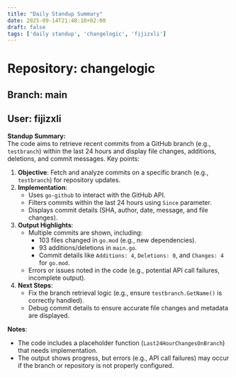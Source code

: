 ```yaml
---
title: "Daily Standup Summary"
date: 2025-09-14T21:48:18+02:00
draft: false
tags: ['daily standup', 'changelogic', 'fijizxli']
---
```


# Repository: changelogic
## Branch: main
## User: fijizxli



**Standup Summary:**  
The code aims to retrieve recent commits from a GitHub branch (e.g., `testbranch`) within the last 24 hours and display file changes, additions, deletions, and commit messages. Key points:  

1. **Objective**: Fetch and analyze commits on a specific branch (e.g., `testbranch`) for repository updates.  
2. **Implementation**:  
   - Uses `go-github` to interact with the GitHub API.  
   - Filters commits within the last 24 hours using `Since` parameter.  
   - Displays commit details (SHA, author, date, message, and file changes).  
3. **Output Highlights**:  
   - Multiple commits are shown, including:  
     - 103 files changed in `go.mod` (e.g., new dependencies).  
     - 93 additions/deletions in `main.go`.  
     - Commit details like `Additions: 4`, `Deletions: 0`, and `Changes: 4` for `go.mod`.  
   - Errors or issues noted in the code (e.g., potential API call failures, incomplete output).  
4. **Next Steps**:  
   - Fix the branch retrieval logic (e.g., ensure `testbranch.GetName()` is correctly handled).  
   - Debug commit details to ensure accurate file changes and metadata are displayed.  

**Notes**:  
- The code includes a placeholder function (`Last24HourChangesOnBranch`) that needs implementation.  
- The output shows progress, but errors (e.g., API call failures) may occur if the branch or repository is not properly configured.
